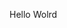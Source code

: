 Hello Wolrd






































































































































































































































































































































































































































































































































































































































































































































































































































































































































































































































































































































































































































































































































































































































































































































































































































































































































































































































































































































































































































































































































































































































































































































































































































































































































































































































































































































































































































































































































































































































































































































































































































































































































































































































































































































































































































































































































